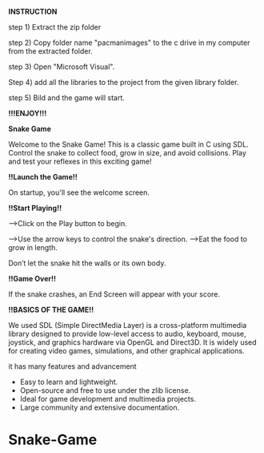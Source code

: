 ﻿**INSTRUCTION** 

step 1) Extract the zip folder  

step 2) Copy folder name "pacmanimages" to the c drive in my computer from the extracted folder. 

step 3) Open "Microsoft Visual". 

Step 4) add all the libraries to the project from the given library folder. 

step 5) Bild and the game will start. 

**!!!ENJOY!!!** 

**Snake Game** 

Welcome to the Snake Game! This is a classic game built in C using SDL. Control the snake to collect food, grow in size, and avoid collisions. Play and test your reflexes in this exciting game! 

**!!Launch the Game!!** 

On startup, you'll see the welcome screen. 

**!!Start Playing!!** 

-->Click on the Play button to begin. 

-->Use the arrow keys to control the snake's direction. -->Eat the food to grow in length. 

Don’t let the snake hit the walls or its own body. 

**!!Game Over!!** 

If the snake crashes, an End Screen will appear with your score. 

**!!BASICS OF THE GAME!!** 

We used SDL (Simple DirectMedia Layer) is a cross-platform multimedia library designed to provide low-level access to audio, keyboard, mouse, joystick, and graphics hardware via OpenGL and Direct3D. It is widely used for creating video games, simulations, and other graphical applications. 

it has many features and advancement  

- Easy to learn and lightweight. 
- Open-source and free to use under the zlib license. 
- Ideal for game development and multimedia projects. 
- Large community and extensive documentation. 
# Snake-Game
